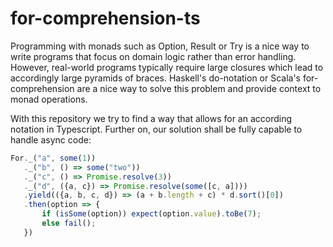 # for-comprehension-ts
Programming with monads such as Option, Result or Try is a nice way to write programs that focus on domain logic rather
than error handling. However, real-world programs typically require large closures which lead to accordingly large
pyramids of braces. Haskell's do-notation or Scala's for-comprehension are a nice way to solve this problem and provide
context to monad operations.

With this repository we try to find a way that allows for an according notation in Typescript. Further on, our solution
shall be fully capable to handle async code:

```typescript
For._("a", some(1))
   ._("b", () => some("two"))
   ._("c", () => Promise.resolve(3))
   ._("d", ({a, c}) => Promise.resolve(some([c, a])))
   .yield(({a, b, c, d}) => (a + b.length + c) * d.sort()[0])
   .then(option => {
       if (isSome(option)) expect(option.value).toBe(7);
       else fail();
   })
```
